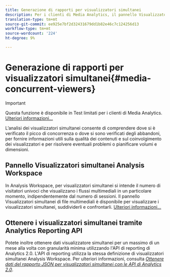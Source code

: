 ```yaml
---
title: Generazione di rapporti per visualizzatori simultanei
description: Per i clienti di Media Analytics, il pannello Visualizzatori simultanei di  Analysis Workspace consente di analizzare i visualizzatori simultanei per comprendere dove si è verificato il picco di concorrenza o dove si sono verificati i rilasci.
translation-type: tm+mt
source-git-commit: ee925e7bf2d32431679dd1b82e46c7c124256d13
workflow-type: tm+mt
source-wordcount: '224'
ht-degree: 9%

---
```



# Generazione di rapporti per visualizzatori simultanei{#media-concurrent-viewers}

>[!IMPORTANT]
>
>Questa funzione è disponibile in Test limitati per i clienti di Media Analytics. [Ulteriori informazioni...](https://docs.adobe.com/content/help/it-IT/analytics/landing/an-releases.html)

L’analisi dei visualizzatori simultanei consente di comprendere dove si è verificato il picco di concorrenza o dove si sono verificati degli abbandoni, per fornire informazioni utili sulla qualità dei contenuti e sul coinvolgimento dei visualizzatori e per risolvere eventuali problemi o pianificare volumi e dimensioni.

## Pannello Visualizzatori simultanei  Analysis Workspace

In  Analysis Workspace, per visualizzatori simultanei si intende il numero di visitatori univoci che visualizzano i flussi multimediali in un particolare momento, indipendentemente dal numero di sessioni. Il pannello Visualizzatori simultanei di file multimediali è disponibile per visualizzare i visualizzatori simultanei, suddividerli e confrontarli. [Ulteriori informazioni...](https://docs.adobe.com/content/help/it-IT/analytics/analyze/analysis-workspace/panels/media-concurrent-viewers.html)

## Ottenere i visualizzatori simultanei tramite Analytics Reporting API

Potete inoltre ottenere dati visualizzatore simultanei per un massimo di un mese alla volta con granularità minima utilizzando l&#39;API di reporting di Analytics 2.0. L&#39;API di reporting utilizza la stessa definizione di visualizzatori simultanei  Analysis Workspace.  Per ulteriori informazioni, consulta [_*Ottenere dati del rapporto JSON per visualizzatori simultanei con le API di Analytics 2.0*_](https://docs.adobe.com/content/help/en/media-analytics/using/media-reports/media-default-reports/get-concurrent-json20.html).
